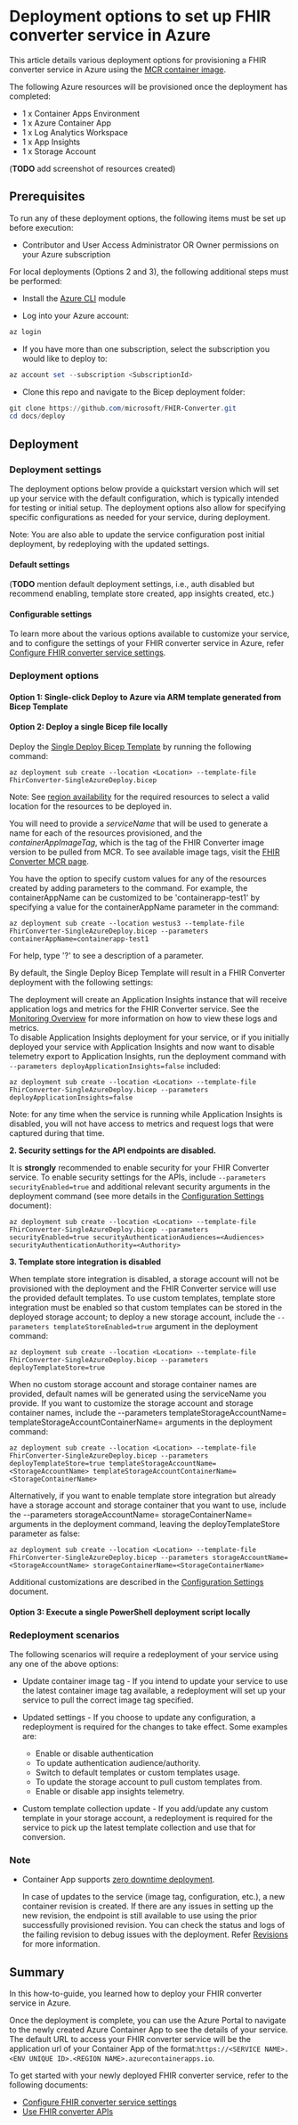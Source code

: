 # Deployment options to set up FHIR converter service in Azure

This article details various deployment options for provisioning a FHIR converter service in Azure using the [MCR container image](https://mcr.microsoft.com/en-us/product/healthcareapis/fhir-converter/tags).

The following Azure resources will be provisioned once the deployment has completed:

* 1 x Container Apps Environment
* 1 x Azure Container App
* 1 x Log Analytics Workspace
* 1 x App Insights
* 1 x Storage Account

(**TODO** add screenshot of resources created)

## Prerequisites

To run any of these deployment options, the following items must be set up before execution:
 
* Contributor and User Access Administrator OR Owner permissions on your Azure subscription
 
For local deployments (Options 2 and 3), the following additional steps must be performed:
 
* Install the [Azure CLI](https://learn.microsoft.com/en-us/cli/azure/install-azure-cli) module
 
* Log into your Azure account:
 
```PowerShell
az login 
```
 
* If you have more than one subscription, select the subscription you would like to deploy to:
 
```PowerShell
az account set --subscription <SubscriptionId>
```
 
* Clone this repo and navigate to the Bicep deployment folder:
 
```PowerShell
git clone https://github.com/microsoft/FHIR-Converter.git
cd docs/deploy
```

## Deployment

### Deployment settings

The deployment options below provide a quickstart version which will set up your service with the default configuration, which is typically intended for testing or initial setup. The deployment options also allow for specifying specific configurations as needed for your service, during deployment.

Note: You are also able to update the service configuration post initial deployment, by redeploying with the updated settings.

#### Default settings

(**TODO** mention default deployment settings, i.e., auth disabled but recommend enabling, template store created, app insights created, etc.)

#### Configurable settings

To learn more about the various options available to customize your service, and to configure the settings of your FHIR converter service in Azure, refer [Configure FHIR converter service settings](configuration-settings.md).

### Deployment options

#### Option 1: Single-click Deploy to Azure via ARM template generated from Bicep Template

#### Option 2: Deploy a single Bicep file locally

Deploy the [Single Deploy Bicep Template](../deploy/FhirConverter-SingleAzureDeploy.bicep) by running the following command:

```
az deployment sub create --location <Location> --template-file FhirConverter-SingleAzureDeploy.bicep
```

Note: See [region availability](https://azure.microsoft.com/en-us/explore/global-infrastructure/products-by-region/?products=monitor,storage,container-apps) for the required resources to select a valid location for the resources to be deployed in.

You will need to provide a *serviceName* that will be used to generate a name for each of the resources provisioned, and the *containerAppImageTag*, which is the tag of the FHIR Converter image version to be pulled from MCR. To see available image tags, visit the [FHIR Converter MCR page](https://mcr.microsoft.com/en-us/product/healthcareapis/fhir-converter/tags).

You have the option to specify custom values for any of the resources created by adding parameters to the command. For example, the containerAppName can be customized to be 'containerapp-test1' by specifying a value for the containerAppName parameter in the command:
```
az deployment sub create --location westus3 --template-file FhirConverter-SingleAzureDeploy.bicep --parameters containerAppName=containerapp-test1
```

For help, type '?' to see a description of a parameter.

By default, the Single Deploy Bicep Template will result in a FHIR Converter deployment with the following settings:


The deployment will create an Application Insights instance that will receive application logs and metrics for the FHIR Converter service. See the [Monitoring Overview](monitoring.md) for more information on how to view these logs and metrics.						
To disable Application Insights deployment for your service, or if you initially deployed your service with Application Insights and now want to disable telemetry export to Application Insights, run the deployment command with `--parameters deployApplicationInsights=false` included:

```
az deployment sub create --location <Location> --template-file FhirConverter-SingleAzureDeploy.bicep --parameters deployApplicationInsights=false
```

Note: for any time when the service is running while Application Insights is disabled, you will not have access to metrics and request logs that were captured during that time.

**2. Security settings for the API endpoints are disabled.**

It is **strongly** recommended to enable security for your FHIR Converter service. To enable security settings for the APIs, include `--parameters securityEnabled=true` and additional relevant security arguments in the deployment command (see more details in the [Configuration Settings](configuration-settings.md) document):

```
az deployment sub create --location <Location> --template-file FhirConverter-SingleAzureDeploy.bicep --parameters securityEnabled=true securityAuthenticationAudiences=<Audiences> securityAuthenticationAuthority=<Authority>
```

**3. Template store integration is disabled**

When template store integration is disabled, a storage account will not be provisioned with the deployment and the FHIR Converter service will use the provided default templates. To use custom templates, template store integration must be enabled so that custom templates can be stored in the deployed storage account; to deploy a new storage account, include the `--parameters templateStoreEnabled=true` argument in the deployment command:
```
az deployment sub create --location <Location> --template-file FhirConverter-SingleAzureDeploy.bicep --parameters deployTemplateStore=true

```

When no custom storage account and storage container names are provided, default names will be generated using the serviceName you provide. If you want to customize the storage account and storage container names, include the --parameters templateStorageAccountName=<StorageAccountName> templateStorageAccountContainerName=<StorageContainerName> arguments in the deployment command:

```
az deployment sub create --location <Location> --template-file FhirConverter-SingleAzureDeploy.bicep --parameters deployTemplateStore=true templateStorageAccountName=<StorageAccountName> templateStorageAccountContainerName=<StorageContainerName>
```

Alternatively, if you want to enable template store integration but already have a storage account and storage container that you want to use, include the --parameters storageAccountName=<StorageAccountName> storageContainerName=<StorageContainerName> arguments in the deployment command, leaving the deployTemplateStore parameter as false:

```
az deployment sub create --location <Location> --template-file FhirConverter-SingleAzureDeploy.bicep --parameters storageAccountName=<StorageAccountName> storageContainerName=<StorageContainerName>
```

Additional customizations are described in the [Configuration Settings](configuration-settings.md) document.


#### Option 3: Execute a single PowerShell deployment script locally

### Redeployment scenarios

The following scenarios will require a redeployment of your service using any one of the above options:

* Update container image tag - If you intend to update your service to use the latest container image tag available, a redeployment will set up your service to pull the correct image tag specified.

* Updated settings - If you choose to update any configuration, a redeployment is required for the changes to take effect. Some examples are:

  * Enable or disable authentication
  * To update authentication audience/authority.
  * Switch to default templates or custom templates usage.
  * To update the storage account to pull custom templates from.
  * Enable or disable app insights telemetry.

* Custom template collection update - If you add/update any custom template in your storage account, a redeployment is required for the service to pick up the latest template collection and use that for conversion.

### Note

* Container App supports [zero downtime deployment](https://learn.microsoft.com/en-us/azure/container-apps/revisions#zero-downtime-deployment).

  In case of updates to the service (image tag, configuration, etc.), a new container revision is created. If there are any issues in setting up the new revision, the endpoint is still available to use using the prior successfully provisioned revision. You can check the status and logs of the failing revision to debug issues with the deployment. Refer [Revisions](https://learn.microsoft.com/en-us/azure/container-apps/revisions) for more information.

## Summary

In this how-to-guide, you learned how to deploy your FHIR converter service in Azure.

Once the deployment is complete, you can use the Azure Portal to navigate to the newly created Azure Container App to see the details of your service.
The default URL to access your FHIR converter service will be the application url of your Container App of the format:`https://<SERVICE NAME>.<ENV UNIQUE ID>.<REGION NAME>.azurecontainerapps.io`.

To get started with your newly deployed FHIR converter service, refer to the following documents:

* [Configure FHIR converter service settings](configuration-settings.md)
* [Use FHIR converter APIs](use-convert-web-apis.md)

